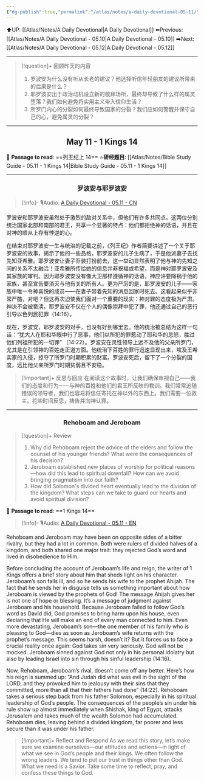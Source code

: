 ```yaml
---
{"dg-publish":true,"permalink":"/atlas/notes/a-daily-devotional-05-11/"}
---
```


 ⬆️UP: [[Atlas/Notes/A Daily Devotional\|A Daily Devotional]]
⬅️Previous: [[Atlas/Notes/A Daily Devotional - 05.10\|A Daily Devotional - 05.10]]
➡️Next: [[Atlas/Notes/A Daily Devotional - 05.12\|A Daily Devotional - 05.12]]

---

> [!question]+ 回顾昨天的内容
> 1. ⁠罗波安为什么没有听从长老的建议？他选择听信年轻朋友的建议所带来的后果是什么？
> 2. 耶罗波安出于政治动机设立新的敬拜场所，最终却导致了什么样的属灵堕落？我们如何避免将实用主义带入信仰生活？
> 3. 所罗门内心的分裂如何最终导致国家的分裂？我们应如何警醒并保守自己的心，避免属灵的分裂？


---
## <center>May 11 -  1 Kings 14</center>

📖 **Passage to read**: ==列王纪上 14==
⭐**研经题目**: [[Atlas/Notes/Bible Study Guide - 05.11 - 1 Kings 14\|Bible Study Guide - 05.11 - 1 Kings 14]]

---
### <center>罗波安与耶罗波安</center>

> [!info]- 🎙️Audio: [A Daily Devotional - 05.11 - CN]()

罗波安和耶罗波安虽然处于激烈的敌对关系中，但他们有许多共同点。这两位分别统治国家北部和南部的君王，共享一个显著的特点：他们都拒绝神的话语，并且在对神的顺从上存有悖逆的心。

在结束对耶罗波安一生与统治的记载之前，《列王纪》作者简要讲述了一个关于耶罗波安的故事，揭示了他的一些品格。耶罗波安的儿子生病了，于是他派妻子去找先知亚希雅。耶罗波安让妻子乔装打扮前去，这一举动显然表明了他与神的先知之间的关系不太融洽！亚希雅所传给她的信息并非祝福或希望，而是神对耶罗波安及其家族的审判。因为耶罗波安没有像大卫那样遵循神的话语，神应许要降祸于他的家族，甚至宣告要消灭与他有关的所有人。更为严厉的是，耶罗波安的儿子——家族中唯一令神喜悦的成员——在妻子带着先知的消息回家时死去。这看起来似乎非常严酷，对吧？但这再次迫使我们面对一个重要的现实：神对罪的态度极为严肃。神决不会被亵渎。耶罗波安不仅在个人的偶像崇拜中犯了罪，他还通过自己的恶行引导以色列民犯罪（14:16）。

现在，罗波安，耶罗波安的对手，也没有好到哪里去。他的统治被总结为这样一句话：“犹大人在耶和华眼中行了恶事，他们以所犯的罪惹动了耶和华的忌怒，胜过他们列祖所犯的一切罪” （14:22）。罗波安在灵性领导上远不及他的父亲所罗门，尤其是在引领神的百姓走正道方面。他统治下百姓的罪行迅速显现出来，埃及王希实家的入侵，掠夺了所罗门时期积累的财富。罗波安死后，留下了一个分裂的国度，远比他父亲所罗门时期贫弱且不安稳。

> [!important]+ 反思与回应
在阅读这个故事时，让我们确保审视自己——我们的态度和行为——与神的百姓和他们的君王所反映的教训。我们常常追随错误的领导者，我们也容易将信任寄托在神以外的东西上。我们需要一位救主。花些时间反思，祷告并向神认罪。



---
### <center>Rehoboam and Jeroboam</center>

> [!question]+ Review
> 1. Why did Rehoboam reject the advice of the elders and follow the counsel of his younger friends? What were the consequences of his decision?
> 2. Jeroboam established new places of worship for political reasons—how did this lead to spiritual downfall? How can we avoid bringing pragmatism into our faith?
> 3. How did Solomon's divided heart eventually lead to the division of the kingdom? What steps can we take to guard our hearts and avoid spiritual division?

📖 **Passage to read**: ==1 Kings 14==

> [!info]- 🎙️Audio: [A Daily Devotional - 05.11 - EN]()  

Rehoboam and Jeroboam may have been on opposite sides of a bitter rivalry, but they had a lot in common. Both were rulers of divided halves of a kingdom, and both shared one major trait: they rejected God’s word and lived in disobedience to Him.

Before concluding the account of Jeroboam’s life and reign, the writer of 1 Kings offers a brief story about him that sheds light on his character. Jeroboam’s son falls ill, and so he sends his wife to the prophet Ahijah. The fact that he sends her in disguise tells us something important about how Jeroboam is viewed by the prophets of God! The message Ahijah gives her is not one of hope or blessing. It’s a message of judgment against Jeroboam and his household. Because Jeroboam failed to follow God’s word as David did, God promises to bring harm upon his house, even declaring that He will make an end of every man connected to him. Even more devastating, Jeroboam’s son—the one member of his family who is pleasing to God—dies as soon as Jeroboam’s wife returns with the prophet’s message. This seems harsh, doesn’t it? But it forces us to face a crucial reality once again: God takes sin very seriously. God will not be mocked. Jeroboam sinned against God not only in his personal idolatry but also by leading Israel into sin through his sinful leadership (14:16).
 
 Now, Rehoboam, Jeroboam’s rival, doesn’t come off any better. Here’s how his reign is summed up: “And Judah did what was evil in the sight of the LORD, and they provoked him to jealousy with their sins that they committed, more than all that their fathers had done” (14:22). Rehoboam takes a serious step back from his father Solomon, especially in his spiritual leadership of God’s people. The consequences of the people’s sin under his rule show up almost immediately when Shishak, king of Egypt, attacks Jerusalem and takes much of the wealth Solomon had accumulated. Rehoboam dies, leaving behind a divided kingdom, far poorer and less secure than it was under his father.

> [!important]+ Reflect and Respond
As we read this story, let’s make sure we examine ourselves—our attitudes and actions—in light of what we see in God’s people and their kings. We often follow the wrong leaders. We tend to put our trust in things other than God. What we need is a Savior. Take some time to reflect, pray, and confess these things to God.




